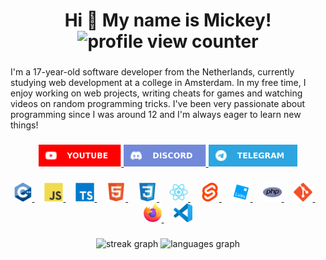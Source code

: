 <h1 align="center">Hi 👋 My name is Mickey! <img src="https://komarev.com/ghpvc/?username=Spoorloos" alt="profile view counter"></h1>

###

<p>I'm a 17-year-old software developer from the Netherlands, currently studying web development at a college in Amsterdam. In my free time, I enjoy working on web projects, writing cheats for games and watching videos on random programming tricks. I've been very passionate about programming since I was around 12 and I'm always eager to learn new things!</p>

###

<div align="center">
    <a href="https://www.youtube.com/@SpoorloosDev">
        <img src="imgs/youtube.svg" height="35" alt="youtube">
    </a>
    <a href="https://discord.com/users/953720095811719208">
        <img src="imgs/discord.svg" height="35" alt="discord">
    </a>
    <a href="https://t.me/notspoorloos">
        <img src="imgs/telegram.svg" height="35" alt="telegram">
    </a>
</div>

###

<div align="center">
    <a href="https://www.w3schools.com/cpp/">
        <img src="imgs/cplusplus.svg" height="30" alt="cplusplus">
    </a>
    <img width="12">
    <a href="https://developer.mozilla.org/en-US/docs/Web/JavaScript">
        <img src="imgs/javascript.svg" height="30" alt="javascript">
    </a>
    <img width="12">
    <a href="https://www.typescriptlang.org/">
        <img src="imgs/typescript.svg" height="30" alt="typescript">
    </a>
    <img width="12">
    <a href="https://developer.mozilla.org/en-US/docs/Web/HTML">
        <img src="imgs/html5.svg" height="30" alt="html5">
    </a>
    <img width="12">
    <a href="https://developer.mozilla.org/en-US/docs/Web/CSS">
        <img src="imgs/css3.svg" height="30" alt="css3">
    </a>
    <img width="12">
    <a href="https://react.dev">
        <img src="imgs/react.svg" height="30" alt="react">
    </a>
    <img width="12">
    <a href="https://svelte.dev/">
        <img src="imgs/svelte.svg" height="30" alt="svelte">
    </a>
    <img width="12">
    <a href="https://luau.org/">
        <img src="imgs/luau.svg" height="30" alt="luau">
    </a>
    <img width="12">
    <a href="https://www.php.net/">
        <img src="imgs/php.svg" height="30" alt="php">
    </a>
    <img width="12">
    <a href="https://git-scm.com/">
        <img src="imgs/git.svg" height="30" alt="git">
    </a>
    <img width="12">
    <a href="https://www.mozilla.org/en-US/firefox/">
        <img src="imgs/firefox.svg" height="30" alt="firefox">
    </a>
    <img width="12">
    <a href="https://code.visualstudio.com/">
        <img src="imgs/vscode.svg" height="30" alt="vscode">
    </a>
</div>

###

<div align="center">
    <img src="https://streak-stats.demolab.com?user=Spoorloos&locale=en&mode=daily&theme=dracula&hide_border=true&border_radius=5" height="150" alt="streak graph">
    <img src="https://github-readme-stats.vercel.app/api/top-langs?username=Spoorloos&locale=en&hide_title=false&layout=compact&card_width=320&langs_count=5&theme=dracula&hide_border=true" height="150" alt="languages graph">
</div>
